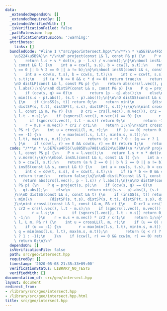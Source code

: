 ```yaml
---
data:
  _extendedDependsOn: []
  _extendedRequiredBy: []
  _extendedVerifiedWith: []
  _isVerificationFailed: false
  _pathExtension: hpp
  _verificationStatusIcon: ':warning:'
  attributes:
    links: []
  bundledCode: "#line 1 \"src/geo/intersect.hpp\"\n/**\n * \u5E7E\u4F55(\u885D\u7A81\
    \u5224\u5B9A)\n */\n\nP project(const L& l, const P& p) {\n    P v = l.vec();\n\
    \    return l.s + v * dot(v, p - l.s) / v.norm();\n}\n\nbool insSL(const L& s,\
    \ const L& l) {\n    int a = ccw(l, s.s), b = ccw(l, s.t);\n    return (a % 2\
    \ == 0 || b % 2 == 0 || a != b);\n}\n\nbool insSS(const L& s, const L& t) {\n\
    \    int a = ccw(s, t.s), b = ccw(s, t.t);\n    int c = ccw(t, s.s), d = ccw(t,\
    \ s.t);\n    if (a * b <= 0 && c * d <= 0) return true;\n    return false;\n}\n\
    \nD distLP(const L& l, const P& p) {\n    return abs(crs(l.vec(), p - l.s)) /\
    \ l.abs();\n}\n\nD distSP(const L& s, const P& p) {\n    P q = project(s, p);\n\
    \    if (ccw(s, q) == 0)\n        return (p - q).abs();\n    else\n        return\
    \ min((s.s - p).abs(), (s.t - p).abs());\n}\n\nD distSS(const L& s, const L& t)\
    \ {\n    if (insSS(s, t)) return 0;\n    return min(\n        {distSP(s, t.s),\
    \ distSP(s, t.t), distSP(t, s.s), distSP(t, s.t)});\n}\n\nint crossLL(const L&\
    \ l, const L& m, P& r) {\n    D cr1 = crs(l.vec(), m.vec()), cr2 = crs(l.vec(),\
    \ l.t - m.s);\n    if (sgncrs(l.vec(), m.vec()) == 0) {\n        r = l.s;\n  \
    \      if (sgncrs(l.vec(), l.t - m.s)) return 0;\n        return -1;\n    }\n\
    \    r = m.s + m.vec() * cr2 / cr1;\n    return 1;\n}\n\nint crossSS(L l, L m,\
    \ P& r) {\n    int u = crossLL(l, m, r);\n    if (u == 0) return 0;\n    if (u\
    \ == -1) {\n        r = max(min(l.s, l.t), min(m.s, m.t));\n        P q = min(max(l.s,\
    \ l.t), max(m.s, m.t));\n        return (q < r) ? 0 : (q == r ? 1 : -1);\n   \
    \ }\n    if (ccw(l, r) == 0 && ccw(m, r) == 0) return 1;\n    return 0;\n}\n"
  code: "/**\n * \u5E7E\u4F55(\u885D\u7A81\u5224\u5B9A)\n */\n\nP project(const L&\
    \ l, const P& p) {\n    P v = l.vec();\n    return l.s + v * dot(v, p - l.s) /\
    \ v.norm();\n}\n\nbool insSL(const L& s, const L& l) {\n    int a = ccw(l, s.s),\
    \ b = ccw(l, s.t);\n    return (a % 2 == 0 || b % 2 == 0 || a != b);\n}\n\nbool\
    \ insSS(const L& s, const L& t) {\n    int a = ccw(s, t.s), b = ccw(s, t.t);\n\
    \    int c = ccw(t, s.s), d = ccw(t, s.t);\n    if (a * b <= 0 && c * d <= 0)\
    \ return true;\n    return false;\n}\n\nD distLP(const L& l, const P& p) {\n \
    \   return abs(crs(l.vec(), p - l.s)) / l.abs();\n}\n\nD distSP(const L& s, const\
    \ P& p) {\n    P q = project(s, p);\n    if (ccw(s, q) == 0)\n        return (p\
    \ - q).abs();\n    else\n        return min((s.s - p).abs(), (s.t - p).abs());\n\
    }\n\nD distSS(const L& s, const L& t) {\n    if (insSS(s, t)) return 0;\n    return\
    \ min(\n        {distSP(s, t.s), distSP(s, t.t), distSP(t, s.s), distSP(t, s.t)});\n\
    }\n\nint crossLL(const L& l, const L& m, P& r) {\n    D cr1 = crs(l.vec(), m.vec()),\
    \ cr2 = crs(l.vec(), l.t - m.s);\n    if (sgncrs(l.vec(), m.vec()) == 0) {\n \
    \       r = l.s;\n        if (sgncrs(l.vec(), l.t - m.s)) return 0;\n        return\
    \ -1;\n    }\n    r = m.s + m.vec() * cr2 / cr1;\n    return 1;\n}\n\nint crossSS(L\
    \ l, L m, P& r) {\n    int u = crossLL(l, m, r);\n    if (u == 0) return 0;\n\
    \    if (u == -1) {\n        r = max(min(l.s, l.t), min(m.s, m.t));\n        P\
    \ q = min(max(l.s, l.t), max(m.s, m.t));\n        return (q < r) ? 0 : (q == r\
    \ ? 1 : -1);\n    }\n    if (ccw(l, r) == 0 && ccw(m, r) == 0) return 1;\n   \
    \ return 0;\n}\n"
  dependsOn: []
  isVerificationFile: false
  path: src/geo/intersect.hpp
  requiredBy: []
  timestamp: '2020-05-08 21:35:33+09:00'
  verificationStatus: LIBRARY_NO_TESTS
  verifiedWith: []
documentation_of: src/geo/intersect.hpp
layout: document
redirect_from:
- /library/src/geo/intersect.hpp
- /library/src/geo/intersect.hpp.html
title: src/geo/intersect.hpp
---
```

